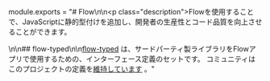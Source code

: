 module.exports = "# Flow\n\n<p class=\"description\">Flowを使用することで、JavaScriptに静的型付けを追加し、開発者の生産性とコード品質を向上させることができます。</p>\n\n## flow-typed\n\n[flow-typed](https://github.com/flowtype/flow-typed) は、サードパーティ製ライブラリをFlowアプリで使用するための、インターフェース定義のセットです。 コミュニティはこのプロジェクトの定義を[維持しています](https://github.com/flow-typed/flow-typed/tree/master/definitions/npm/%40material-ui) 。"